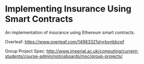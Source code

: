 # Implementing Insurance Using Smart Contracts
An implementation of insurance using Ethereum smart contracts.

Overleaf: https://www.overleaf.com/14983321styrbvnbbcpf

Group Project Spec: http://www.imperial.ac.uk/computing/current-students/course-admin/noticeboards/msc/group-projects/
